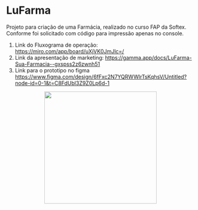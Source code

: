 # LuFarma
Projeto para criação de uma Farmácia, realizado no curso FAP da Softex.
Conforme foi solicitado com código para impressão apenas no console.

1. Link do Fluxograma de operação: https://miro.com/app/board/uXjVK0JmJlc=/
2. Link da apresentação de marketing: https://gamma.app/docs/LuFarma-Sua-Farmacia--gxspss2z6zwnh51
3. Link para o prototipo no figma https://www.figma.com/design/6fFxc2N7YQRWWlrTsKqhsV/Untitled?node-id=0-1&t=C8FdUbl3Z9Z0Lp6d-1


<div align="center">
<img src="https://github.com/user-attachments/assets/2ebaf8f3-a66c-4300-8075-a05d8997217d" width="300px" />
</div>
